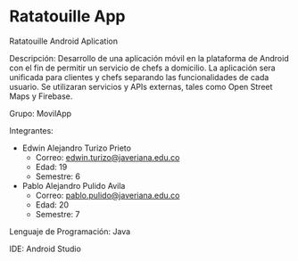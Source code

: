 # Ratatouille App
Ratatouille Android Aplication

Descripción: Desarrollo de una aplicación móvil en la plataforma de Android con el fin de permitir un servicio de chefs a domicilio. La aplicación sera unificada para clientes y chefs separando las funcionalidades de cada usuario. Se utilizaran servicios y APIs externas, tales como Open Street Maps y Firebase.

Grupo: MovilApp

Integrantes:

 * Edwin Alejandro Turizo Prieto
   - Correo: edwin.turizo@javeriana.edu.co
   - Edad: 19
   - Semestre: 6
 * Pablo Alejandro Pulido Avila
   - Correo: pablo.pulido@javeriana.edu.co
   - Edad: 20
   - Semestre: 7

Lenguaje de Programación:
Java

IDE:
Android Studio
